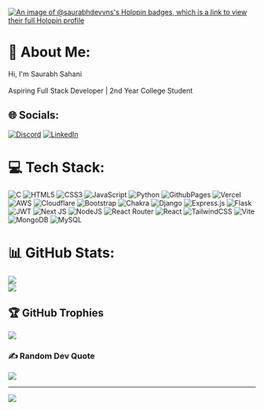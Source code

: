[![An image of @saurabhdevvns's Holopin badges, which is a link to view their full Holopin profile](https://holopin.me/saurabhdevvns)](https://holopin.io/@saurabhdevvns)

# 💫 About Me:
Hi, I'm Saurabh Sahani<br><br>Aspiring Full Stack Developer | 2nd Year College Student

## 🌐 Socials:
[![Discord](https://img.shields.io/badge/Discord-%237289DA.svg?logo=discord&logoColor=white)](https://discord.gg/saurabh_001) [![LinkedIn](https://img.shields.io/badge/LinkedIn-%230077B5.svg?logo=linkedin&logoColor=white)](https://linkedin.com/in/saurabh-sahani-dev) 

# 💻 Tech Stack:
![C](https://img.shields.io/badge/c-%2300599C.svg?style=for-the-badge&logo=c&logoColor=white) ![HTML5](https://img.shields.io/badge/html5-%23E34F26.svg?style=for-the-badge&logo=html5&logoColor=white) ![CSS3](https://img.shields.io/badge/css3-%231572B6.svg?style=for-the-badge&logo=css3&logoColor=white) ![JavaScript](https://img.shields.io/badge/javascript-%23323330.svg?style=for-the-badge&logo=javascript&logoColor=%23F7DF1E) ![Python](https://img.shields.io/badge/python-3670A0?style=for-the-badge&logo=python&logoColor=ffdd54) ![GithubPages](https://img.shields.io/badge/github%20pages-121013?style=for-the-badge&logo=github&logoColor=white) ![Vercel](https://img.shields.io/badge/vercel-%23000000.svg?style=for-the-badge&logo=vercel&logoColor=white) ![AWS](https://img.shields.io/badge/AWS-%23FF9900.svg?style=for-the-badge&logo=amazon-aws&logoColor=white) ![Cloudflare](https://img.shields.io/badge/Cloudflare-F38020?style=for-the-badge&logo=Cloudflare&logoColor=white) ![Bootstrap](https://img.shields.io/badge/bootstrap-%238511FA.svg?style=for-the-badge&logo=bootstrap&logoColor=white) ![Chakra](https://img.shields.io/badge/chakra-%234ED1C5.svg?style=for-the-badge&logo=chakraui&logoColor=white) ![Django](https://img.shields.io/badge/django-%23092E20.svg?style=for-the-badge&logo=django&logoColor=white) ![Express.js](https://img.shields.io/badge/express.js-%23404d59.svg?style=for-the-badge&logo=express&logoColor=%2361DAFB) ![Flask](https://img.shields.io/badge/flask-%23000.svg?style=for-the-badge&logo=flask&logoColor=white) ![JWT](https://img.shields.io/badge/JWT-black?style=for-the-badge&logo=JSON%20web%20tokens) ![Next JS](https://img.shields.io/badge/Next-black?style=for-the-badge&logo=next.js&logoColor=white) ![NodeJS](https://img.shields.io/badge/node.js-6DA55F?style=for-the-badge&logo=node.js&logoColor=white) ![React Router](https://img.shields.io/badge/React_Router-CA4245?style=for-the-badge&logo=react-router&logoColor=white) ![React](https://img.shields.io/badge/react-%2320232a.svg?style=for-the-badge&logo=react&logoColor=%2361DAFB) ![TailwindCSS](https://img.shields.io/badge/tailwindcss-%2338B2AC.svg?style=for-the-badge&logo=tailwind-css&logoColor=white) ![Vite](https://img.shields.io/badge/vite-%23646CFF.svg?style=for-the-badge&logo=vite&logoColor=white) ![MongoDB](https://img.shields.io/badge/MongoDB-%234ea94b.svg?style=for-the-badge&logo=mongodb&logoColor=white) ![MySQL](https://img.shields.io/badge/mysql-4479A1.svg?style=for-the-badge&logo=mysql&logoColor=white)
# 📊 GitHub Stats:
![](https://github-readme-streak-stats.herokuapp.com/?user=saurabh-dev-vns&theme=aura&hide_border=false)<br/>
![](https://github-readme-stats.vercel.app/api/top-langs/?username=saurabh-dev-vns&theme=aura&hide_border=false&include_all_commits=false&count_private=false&layout=compact)

## 🏆 GitHub Trophies
![](https://github-profile-trophy.vercel.app/?username=saurabh-dev-vns&theme=radical&no-frame=false&no-bg=true&margin-w=4)

### ✍️ Random Dev Quote
![](https://quotes-github-readme.vercel.app/api?type=horizontal&theme=radical)

---
![](https://komarev.com/ghpvc/?username=saurabh-dev-vns)


